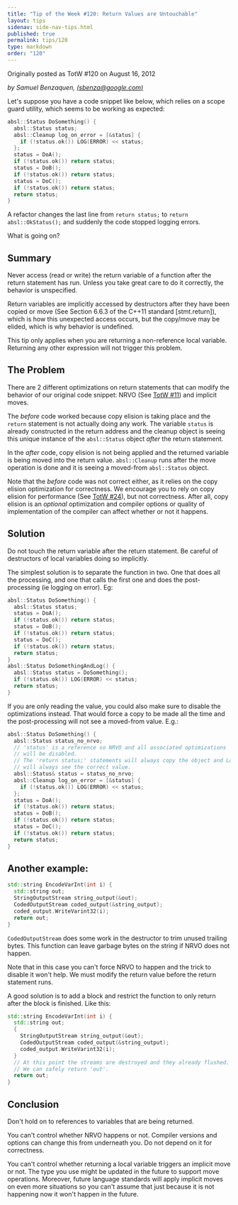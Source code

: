 ```yaml
---
title: "Tip of the Week #120: Return Values are Untouchable"
layout: tips
sidenav: side-nav-tips.html
published: true
permalink: tips/120
type: markdown
order: "120"
---
```


Originally posted as TotW #120 on August 16, 2012

_by Samuel Benzaquen, [(sbenza@google.com)](mailto:sbenza@google.com)_

Let's suppose you have a code snippet like below, which relies on a scope
guard utility, which seems to be working as expected:

```c++
absl::Status DoSomething() {
  absl::Status status;
  absl::Cleanup log_on_error = [&status] {
    if (!status.ok()) LOG(ERROR) << status;
  };
  status = DoA();
  if (!status.ok()) return status;
  status = DoB();
  if (!status.ok()) return status;
  status = DoC();
  if (!status.ok()) return status;
  return status;
}
```

A refactor changes the last line from `return status;` to
`return absl::OkStatus();` and suddenly the code stopped logging
errors.

What is going on?

## Summary

Never access (read or write) the return variable of a function after the return
statement has run. Unless you take great care to do it correctly, the behavior
is unspecified.

Return variables are implicitly accessed by destructors after they have been
copied or move (See Section 6.6.3 of the C++11 standard [stmt.return]), which
is how this unexpected access occurs, but the copy/move may be elided, which
is why behavior is undefined.

This tip only applies when you are returning a non-reference local variable.
Returning any other expression will not trigger this problem.

## The Problem

There are 2 different optimizations on return statements that can modify the
behavior of our original code snippet: NRVO (See [TotW #11](/tips/11)) and
implicit moves.

The _before_ code worked because copy elision is taking place and the
`return` statement is not actually doing any work. The variable `status` is
already constructed in the return address and the cleanup object is seeing this
unique instance of the `absl::Status` object _after_ the return statement.

In the _after_ code, copy elision is not being applied and the returned variable
is being moved into the return value. `absl::Cleanup` runs after the move
operation is done and it is seeing a moved-from `absl::Status` object.

Note that the _before_ code was not correct either, as it relies on the copy
elision optimization for correctness. We encourage you to rely on copy elision
for performance (See [TotW #24](/tips/24)), but not correctness. After all,
copy elision is an _optional_ optimization and compiler options or quality of
implementation of the compiler can affect whether or not it happens.

## Solution

Do not touch the return variable after the return statement. Be careful of
destructors of local variables doing so implicitly.

The simplest solution is to separate the function in two. One that does all the
processing, and one that calls the first one and does the post-processing (ie
logging on error). Eg:

```c++
absl::Status DoSomething() {
  absl::Status status;
  status = DoA();
  if (!status.ok()) return status;
  status = DoB();
  if (!status.ok()) return status;
  status = DoC();
  if (!status.ok()) return status;
  return status;
}
absl::Status DoSomethingAndLog() {
  absl::Status status = DoSomething();
  if (!status.ok()) LOG(ERROR) << status;
  return status;
}
```

If you are only reading the value, you could also make sure to disable the
optimizations instead. That would force a copy to be made all the time and the
post-processing will not see a moved-from value. E.g.:

```c++
absl::Status DoSomething() {
  absl::Status status_no_nrvo;
  // 'status' is a reference so NRVO and all associated optimizations
  // will be disabled.
  // The 'return status;' statements will always copy the object and Logger
  // will always see the correct value.
  absl::Status& status = status_no_nrvo;
  absl::Cleanup log_on_error = [&status] {
    if (!status.ok()) LOG(ERROR) << status;
  };
  status = DoA();
  if (!status.ok()) return status;
  status = DoB();
  if (!status.ok()) return status;
  status = DoC();
  if (!status.ok()) return status;
  return status;
}
```

## Another example:

```c++
std::string EncodeVarInt(int i) {
  std::string out;
  StringOutputStream string_output(&out);
  CodedOutputStream coded_output(&string_output);
  coded_output.WriteVarint32(i);
  return out;
}
```

`CodedOutputStream` does some work in the destructor to trim unused trailing
bytes. This function can leave garbage bytes on the string if NRVO does not
happen.

Note that in this case you can't force NRVO to happen and the trick to disable
it won't help. We must modify the return value before the return statement runs.

A good solution is to add a block and restrict the function to only return after
the block is finished. Like this:

```c++
std::string EncodeVarInt(int i) {
  std::string out;
  {
    StringOutputStream string_output(&out);
    CodedOutputStream coded_output(&string_output);
    coded_output.WriteVarint32(i);
  }
  // At this point the streams are destroyed and they already flushed.
  // We can safely return 'out'.
  return out;
}
```

## Conclusion

Don't hold on to references to variables that are being returned.

You can't control whether NRVO happens or not. Compiler versions and options can
change this from underneath you. Do not depend on it for correctness.

You can't control whether returning a local variable triggers an implicit move
or not. The type you use might be updated in the future to support move
operations. Moreover, future language standards will apply implicit moves on
even more situations so you can't assume that just because it is not happening
now it won't happen in the future.
